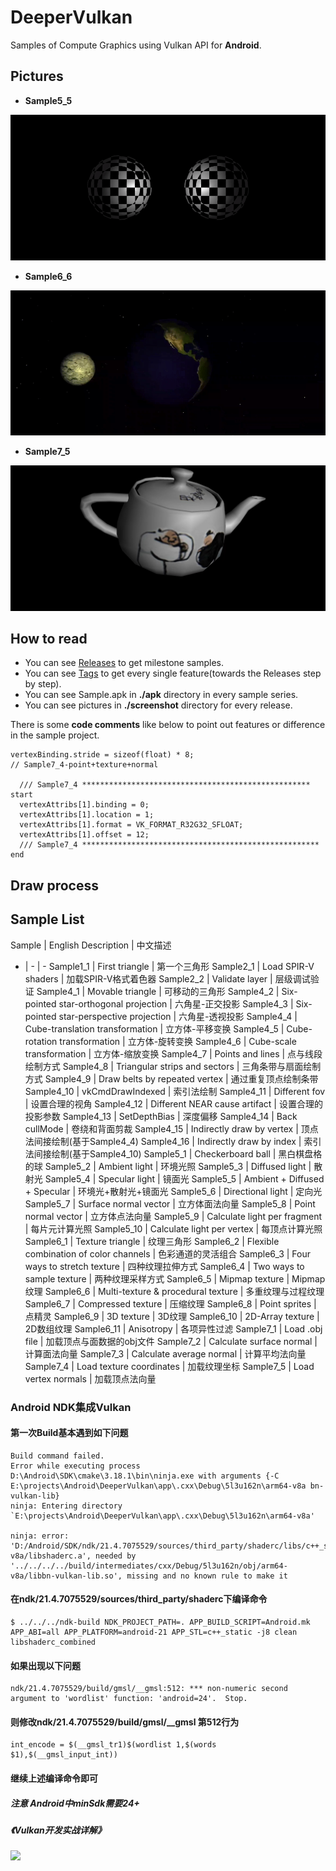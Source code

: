 # DeeperVulkan

Samples of Compute Graphics using Vulkan API for **Android**.

## Pictures

- **Sample5_5**

![](https://github.com/JYLongKong/DeeperVulkan/blob/main/screenshot/Sample5_5.gif)

- **Sample6_6**

![](https://github.com/JYLongKong/DeeperVulkan/blob/main/screenshot/Sample6_6.gif)

- **Sample7_5**

![](./screenshot/Sample7_5.jpg)

## How to read

- You can see [Releases](https://github.com/JYLongKong/DeeperVulkan/releases "releases") to get milestone samples.
- You can see [Tags](https://github.com/JYLongKong/DeeperVulkan/tags "Tags") to get every single feature(towards the Releases step by step).
- You can see Sample.apk in **./apk** directory in every sample series.
- You can see pictures in **./screenshot** directory for every release.

There is some **code comments** like below to point out features or difference in the sample project.
```
vertexBinding.stride = sizeof(float) * 8;                               // Sample7_4-point+texture+normal

  /// Sample7_4 *************************************************** start
  vertexAttribs[1].binding = 0;
  vertexAttribs[1].location = 1;
  vertexAttribs[1].format = VK_FORMAT_R32G32_SFLOAT;
  vertexAttribs[1].offset = 12;
  /// Sample7_4 ***************************************************** end
```

## Draw process



## Sample List

Sample  | English Description | 中文描述
- | - | -
  Sample1_1 | First triangle | 第一个三角形
  Sample2_1 | Load SPIR-V shaders | 加载SPIR-V格式着色器
  Sample2_2 | Validate layer | 层级调试验证
  Sample4_1 | Movable triangle | 可移动的三角形
  Sample4_2 | Six-pointed star-orthogonal projection | 六角星-正交投影
  Sample4_3 | Six-pointed star-perspective projection | 六角星-透视投影
  Sample4_4 | Cube-translation transformation | 立方体-平移变换
  Sample4_5 | Cube-rotation transformation | 立方体-旋转变换
  Sample4_6 | Cube-scale transformation | 立方体-缩放变换
  Sample4_7 | Points and lines | 点与线段绘制方式
  Sample4_8 | Triangular strips and sectors | 三角条带与扇面绘制方式
  Sample4_9 | Draw belts by repeated vertex | 通过重复顶点绘制条带
  Sample4_10 | vkCmdDrawIndexed | 索引法绘制
  Sample4_11 | Different fov | 设置合理的视角
  Sample4_12 | Different NEAR cause artifact | 设置合理的投影参数
  Sample4_13 | SetDepthBias | 深度偏移
  Sample4_14 | Back cullMode | 卷绕和背面剪裁
  Sample4_15 | Indirectly draw by vertex | 顶点法间接绘制(基于Sample4_4)
  Sample4_16 | Indirectly draw by index | 索引法间接绘制(基于Sample4_10)
  Sample5_1 | Checkerboard ball | 黑白棋盘格的球
  Sample5_2 | Ambient light | 环境光照
  Sample5_3 | Diffused light | 散射光
  Sample5_4 | Specular light | 镜面光
  Sample5_5 | Ambient + Diffused + Specular | 环境光+散射光+镜面光
  Sample5_6 | Directional light | 定向光
  Sample5_7 | Surface normal vector | 立方体面法向量
  Sample5_8 | Point normal vector | 立方体点法向量
  Sample5_9 | Calculate light per fragment | 每片元计算光照
  Sample5_10 | Calculate light per vertex | 每顶点计算光照
  Sample6_1 | Texture triangle | 纹理三角形
  Sample6_2 | Flexible combination of color channels | 色彩通道的灵活组合
  Sample6_3 | Four ways to stretch texture | 四种纹理拉伸方式
  Sample6_4 | Two ways to sample texture | 两种纹理采样方式
  Sample6_5 | Mipmap texture | Mipmap纹理
  Sample6_6 | Multi-texture & procedural texture | 多重纹理与过程纹理
  Sample6_7 | Compressed texture | 压缩纹理
  Sample6_8 | Point sprites | 点精灵
  Sample6_9 | 3D texture | 3D纹理
  Sample6_10 | 2D-Array texture | 2D数组纹理
  Sample6_11 | Anisotropy | 各项异性过滤
  Sample7_1 | Load .obj file | 加载顶点与面数据的obj文件
  Sample7_2 | Calculate surface normal | 计算面法向量
  Sample7_3 | Calculate average normal | 计算平均法向量
  Sample7_4 | Load texture coordinates | 加载纹理坐标
  Sample7_5 | Load vertex normals | 加载顶点法向量


### Android NDK集成Vulkan

#### 第一次Build基本遇到如下问题

```shell
Build command failed.
Error while executing process D:\Android\SDK\cmake\3.18.1\bin\ninja.exe with arguments {-C E:\projects\Android\DeeperVulkan\app\.cxx\Debug\5l3u162n\arm64-v8a bn-vulkan-lib}
ninja: Entering directory `E:\projects\Android\DeeperVulkan\app\.cxx\Debug\5l3u162n\arm64-v8a'

ninja: error: 'D:/Android/SDK/ndk/21.4.7075529/sources/third_party/shaderc/libs/c++_static/arm64-v8a/libshaderc.a', needed by '../../../../build/intermediates/cxx/Debug/5l3u162n/obj/arm64-v8a/libbn-vulkan-lib.so', missing and no known rule to make it
```

#### 在ndk/21.4.7075529/sources/third_party/shaderc下编译命令

```shell
$ ../../../ndk-build NDK_PROJECT_PATH=. APP_BUILD_SCRIPT=Android.mk APP_ABI=all APP_PLATFORM=android-21 APP_STL=c++_static -j8 clean libshaderc_combined
```

#### 如果出现以下问题

```shell
ndk/21.4.7075529/build/gmsl/__gmsl:512: *** non-numeric second argument to 'wordlist' function: 'android=24'.  Stop.
```

#### 则修改ndk/21.4.7075529/build/gmsl/__gmsl 第512行为

```ABAP
int_encode = $(__gmsl_tr1)$(wordlist 1,$(words $1),$(__gmsl_input_int))
```

#### 继续上述编译命令即可

##### 注意 Android中minSdk需要24+

##### 《Vulkan开发实战详解》

![](https://img3.doubanio.com/view/subject/l/public/s33443430.jpg)